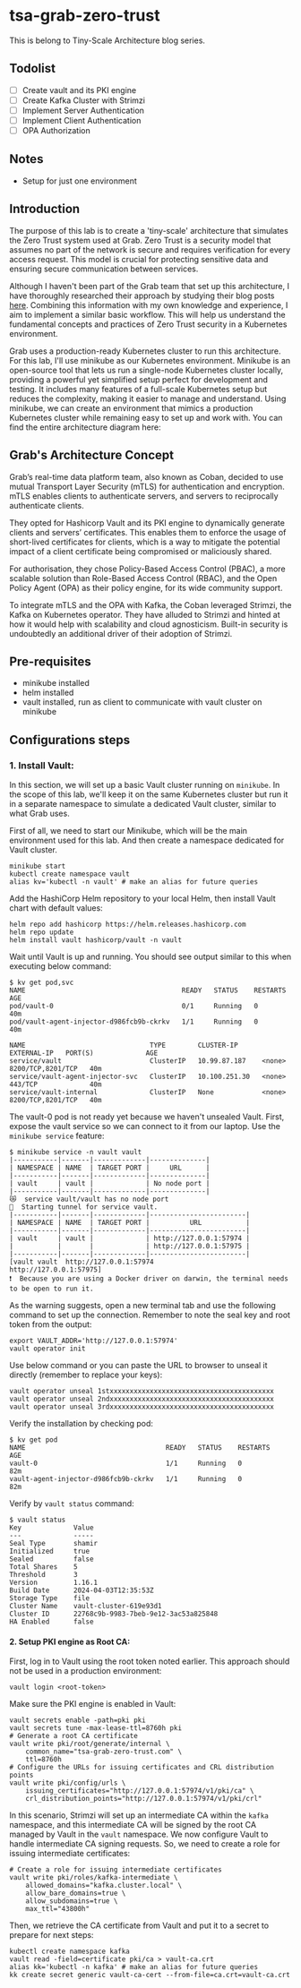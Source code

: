 # tsa-grab-zero-trust
This is belong to Tiny-Scale Architecture blog series.

## Todolist
- [ ] Create vault and its PKI engine
- [ ] Create Kafka Cluster with Strimzi
- [ ] Implement Server Authentication
- [ ] Implement Client Authentication
- [ ] OPA Authorization

## Notes
- Setup for just one environment

## Introduction
The purpose of this lab is to create a 'tiny-scale' architecture that simulates the Zero Trust system used at Grab. Zero Trust is a security model that assumes no part of the network is secure and requires verification for every access request. This model is crucial for protecting sensitive data and ensuring secure communication between services.

Although I haven't been part of the Grab team that set up this architecture, I have thoroughly researched their approach by studying their blog posts [here](https://engineering.grab.com/zero-trust-with-kafka). Combining this information with my own knowledge and experience, I aim to implement a similar basic workflow. This will help us understand the fundamental concepts and practices of Zero Trust security in a Kubernetes environment.

Grab uses a production-ready Kubernetes cluster to run this architecture. For this lab, I'll use minikube as our Kubernetes environment. Minikube is an open-source tool that lets us run a single-node Kubernetes cluster locally, providing a powerful yet simplified setup perfect for development and testing. It includes many features of a full-scale Kubernetes setup but reduces the complexity, making it easier to manage and understand. Using minikube, we can create an environment that mimics a production Kubernetes cluster while remaining easy to set up and work with. You can find the entire architecture diagram here:

## Grab's Architecture Concept
Grab’s real-time data platform team, also known as Coban, decided to use mutual Transport Layer Security (mTLS) for authentication and encryption. mTLS enables clients to authenticate servers, and servers to reciprocally authenticate clients.

They opted for Hashicorp Vault and its PKI engine to dynamically generate clients and servers’ certificates. This enables them to enforce the usage of short-lived certificates for clients, which is a way to mitigate the potential impact of a client certificate being compromised or maliciously shared.

For authorisation, they chose Policy-Based Access Control (PBAC), a more scalable solution than Role-Based Access Control (RBAC), and the Open Policy Agent (OPA) as their policy engine, for its wide community support.

To integrate mTLS and the OPA with Kafka, the Coban leveraged Strimzi, the Kafka on Kubernetes operator. They have alluded to Strimzi and hinted at how it would help with scalability and cloud agnosticism. Built-in security is undoubtedly an additional driver of their adoption of Strimzi.
## Pre-requisites
- minikube installed
- helm installed
- vault installed, run as client to communicate with vault cluster on minikube
## Configurations steps
### 1. Install Vault:

In this section, we will set up a basic Vault cluster running on `minikube`. In the scope of this lab, we'll keep it on the same Kubernetes cluster but run it in a separate namespace to simulate a dedicated Vault cluster, similar to what Grab uses.

First of all, we need to start our Minikube, which will be the main environment used for this lab. And then create a namespace dedicated for Vault cluster.
```
minikube start
kubectl create namespace vault
alias kv='kubectl -n vault' # make an alias for future queries
```

Add the HashiCorp Helm repository to your local Helm, then install Vault chart with default values:
```
helm repo add hashicorp https://helm.releases.hashicorp.com
helm repo update
helm install vault hashicorp/vault -n vault
```

Wait until Vault is up and running. You should see output similar to this when executing below command:
```
$ kv get pod,svc
NAME                                       READY   STATUS    RESTARTS   AGE
pod/vault-0                                0/1     Running   0          40m
pod/vault-agent-injector-d986fcb9b-ckrkv   1/1     Running   0          40m

NAME                               TYPE        CLUSTER-IP      EXTERNAL-IP   PORT(S)             AGE
service/vault                      ClusterIP   10.99.87.187    <none>        8200/TCP,8201/TCP   40m
service/vault-agent-injector-svc   ClusterIP   10.100.251.30   <none>        443/TCP             40m
service/vault-internal             ClusterIP   None            <none>        8200/TCP,8201/TCP   40m
```
The vault-0 pod is not ready yet because we haven't unsealed Vault. First, expose the vault service so we can connect to it from our laptop. Use the `minikube service` feature:
```
$ minikube service -n vault vault
|-----------|-------|-------------|--------------|
| NAMESPACE | NAME  | TARGET PORT |     URL      |
|-----------|-------|-------------|--------------|
| vault     | vault |             | No node port |
|-----------|-------|-------------|--------------|
😿  service vault/vault has no node port
🏃  Starting tunnel for service vault.
|-----------|-------|-------------|------------------------|
| NAMESPACE | NAME  | TARGET PORT |          URL           |
|-----------|-------|-------------|------------------------|
| vault     | vault |             | http://127.0.0.1:57974 |
|           |       |             | http://127.0.0.1:57975 |
|-----------|-------|-------------|------------------------|
[vault vault  http://127.0.0.1:57974
http://127.0.0.1:57975]
❗  Because you are using a Docker driver on darwin, the terminal needs to be open to run it.
```

As the warning suggests, open a new terminal tab and use the following command to set up the connection. Remember to note the seal key and root token from the output:
```
export VAULT_ADDR='http://127.0.0.1:57974'
vault operator init
```
Use below command or you can paste the URL to browser to unseal it directly (remember to replace your keys):
```
vault operator unseal 1stxxxxxxxxxxxxxxxxxxxxxxxxxxxxxxxxxxxxxxxxx
vault operator unseal 2ndxxxxxxxxxxxxxxxxxxxxxxxxxxxxxxxxxxxxxxxxx
vault operator unseal 3rdxxxxxxxxxxxxxxxxxxxxxxxxxxxxxxxxxxxxxxxxx
```
Verify the installation by checking pod:
```
$ kv get pod                                                        
NAME                                   READY   STATUS    RESTARTS   AGE
vault-0                                1/1     Running   0          82m
vault-agent-injector-d986fcb9b-ckrkv   1/1     Running   0          82m
```
Verify by `vault status` command:
```
$ vault status
Key             Value
---             -----
Seal Type       shamir
Initialized     true
Sealed          false
Total Shares    5
Threshold       3
Version         1.16.1
Build Date      2024-04-03T12:35:53Z
Storage Type    file
Cluster Name    vault-cluster-619e93d1
Cluster ID      22768c9b-9983-7beb-9e12-3ac53a825848
HA Enabled      false
```
#### 2. Setup PKI engine as Root CA:
First, log in to Vault using the root token noted earlier. This approach should not be used in a production environment:
```
vault login <root-token>
```
Make sure the PKI engine is enabled in Vault:
```
vault secrets enable -path=pki pki
vault secrets tune -max-lease-ttl=8760h pki
# Generate a root CA certificate
vault write pki/root/generate/internal \
    common_name="tsa-grab-zero-trust.com" \
    ttl=8760h
# Configure the URLs for issuing certificates and CRL distribution points
vault write pki/config/urls \
    issuing_certificates="http://127.0.0.1:57974/v1/pki/ca" \
    crl_distribution_points="http://127.0.0.1:57974/v1/pki/crl"
```
In this scenario, Strimzi will set up an intermediate CA within the `kafka` namespace, and this intermediate CA will be signed by the root CA managed by Vault in the `vault` namespace. We now configure Vault to handle intermediate CA signing requests. So, we need to create a role for issuing intermediate certificates:
```
# Create a role for issuing intermediate certificates
vault write pki/roles/kafka-intermediate \
    allowed_domains="kafka.cluster.local" \
    allow_bare_domains=true \
    allow_subdomains=true \
    max_ttl="43800h"
```
Then, we retrieve the CA certificate from Vault and put it to a secret to prepare for next steps:
```
kubectl create namespace kafka
vault read -field=certificate pki/ca > vault-ca.crt
alias kk='kubectl -n kafka' # make an alias for future queries
kk create secret generic vault-ca-cert --from-file=ca.crt=vault-ca.crt
```